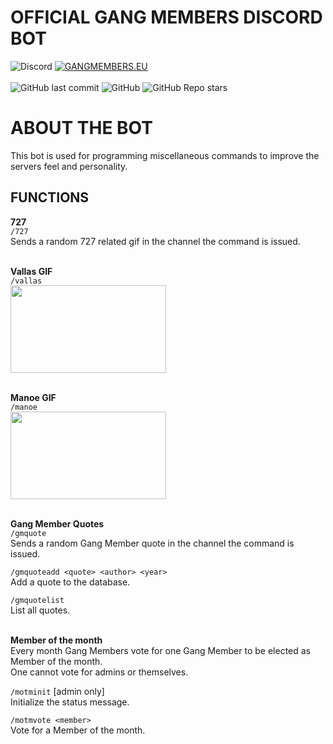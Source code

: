 OFFICIAL GANG MEMBERS DISCORD BOT
=====================================
![Discord](https://img.shields.io/discord/882248303822123018?color=%23ae8cff&label=Gang%20Members%20&logo=discord&logoColor=white&style=flat-square)
[![GANGMEMBERS.EU](https://img.shields.io/badge/GANGMEMBERS.EU-ae8cff?&label=website&style=flat-square)](http://gangmembers.eu)
<br>
<br>
![GitHub last commit](https://img.shields.io/github/last-commit/Thijskamphuis/gang-members-discord?color=ae8cff&style=flat-square)
![GitHub](https://img.shields.io/github/license/Thijskamphuis/gang-members-discord?color=%23ae8cff&style=flat-square)
![GitHub Repo stars](https://img.shields.io/github/stars/Thijskamphuis/gang-members-discord?color=%23ae8cff&style=flat-square)


ABOUT THE BOT
=============
This bot is used for programming miscellaneous commands to improve the servers feel and personality. 

FUNCTIONS
---------
**727** <br>
`/727`<br>
Sends a random 727 related gif in the channel the command is issued.
<br><br>

**Vallas GIF** <br>
`/vallas`<br>
<img src="https://media.tenor.com/hsDbFj5ZI9AAAAAC/jorn-discord-mod.gif" width="249" height="140" />
<br><br>

**Manoe GIF** <br>
`/manoe`<br>
<img src="https://c.tenor.com/0krTPz7LLWYAAAAd/tenor.gif" width="249" height="140" />
<br><br>

**Gang Member Quotes** <br>
`/gmquote` <br>
Sends a random Gang Member quote in the channel the command is issued.
<br>

`/gmquoteadd <quote> <author> <year>`<br>
Add a quote to the database.
<br>

`/gmquotelist`<br>
List all quotes.
<br><br>

**Member of the month** <br>
Every month Gang Members vote for one Gang Member to be elected as Member of the month. <br>
One cannot vote for admins or themselves.

`/motminit` [admin only]<br>
Initialize the status message.
<br>

`/motmvote <member>` <br>
Vote for a Member of the month.
<br><br>

